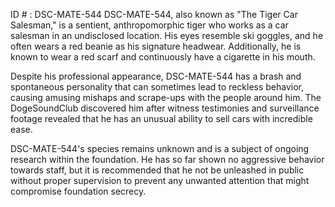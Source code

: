 ID # : DSC-MATE-544
DSC-MATE-544, also known as "The Tiger Car Salesman," is a sentient, anthropomorphic tiger who works as a car salesman in an undisclosed location. His eyes resemble ski goggles, and he often wears a red beanie as his signature headwear. Additionally, he is known to wear a red scarf and continuously have a cigarette in his mouth.

Despite his professional appearance, DSC-MATE-544 has a brash and spontaneous personality that can sometimes lead to reckless behavior, causing amusing mishaps and scrape-ups with the people around him. The DogeSoundClub discovered him after witness testimonies and surveillance footage revealed that he has an unusual ability to sell cars with incredible ease.

DSC-MATE-544's species remains unknown and is a subject of ongoing research within the foundation. He has so far shown no aggressive behavior towards staff, but it is recommended that he not be unleashed in public without proper supervision to prevent any unwanted attention that might compromise foundation secrecy.